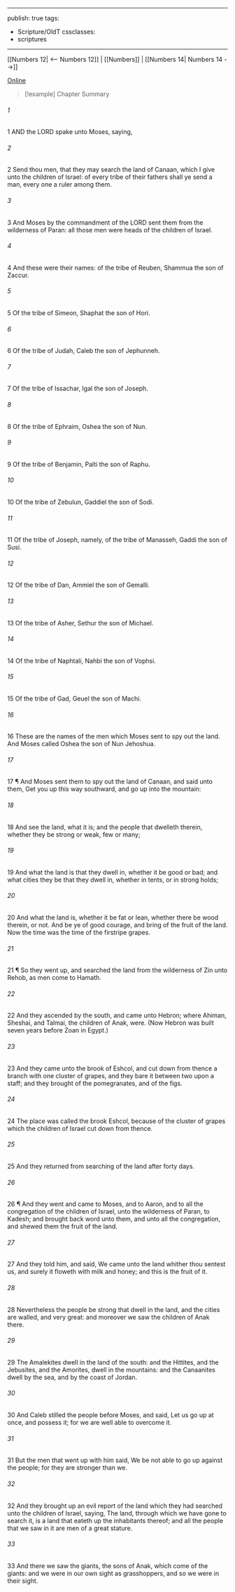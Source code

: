 

---
publish: true
tags:
  - Scripture/OldT
cssclasses:
  - scriptures
---
[[Numbers 12| <-- Numbers 12]] | [[Numbers]] | [[Numbers 14| Numbers 14 -->]]

[Online](https://churchofjesuschrist.org/study/scriptures/ot/num/13?lang=eng)

>[!example] Chapter Summary
>
###### 1
1 AND the LORD spake unto Moses, saying,
###### 2
2 Send thou men, that they may search the land of Canaan, which I give unto the children of Israel: of every tribe of their fathers shall ye send a man, every one a ruler among them.
###### 3
3 And Moses by the commandment of the LORD sent them from the wilderness of Paran: all those men were heads of the children of Israel.
###### 4
4 And these were their names: of the tribe of Reuben, Shammua the son of Zaccur.
###### 5
5 Of the tribe of Simeon, Shaphat the son of Hori.
###### 6
6 Of the tribe of Judah, Caleb the son of Jephunneh.
###### 7
7 Of the tribe of Issachar, Igal the son of Joseph.
###### 8
8 Of the tribe of Ephraim, Oshea the son of Nun.
###### 9
9 Of the tribe of Benjamin, Palti the son of Raphu.
###### 10
10 Of the tribe of Zebulun, Gaddiel the son of Sodi.
###### 11
11 Of the tribe of Joseph, namely, of the tribe of Manasseh, Gaddi the son of Susi.
###### 12
12 Of the tribe of Dan, Ammiel the son of Gemalli.
###### 13
13 Of the tribe of Asher, Sethur the son of Michael.
###### 14
14 Of the tribe of Naphtali, Nahbi the son of Vophsi.
###### 15
15 Of the tribe of Gad, Geuel the son of Machi.
###### 16
16 These are the names of the men which Moses sent to spy out the land.  And Moses called Oshea the son of Nun Jehoshua.
###### 17
17 ¶ And Moses sent them to spy out the land of Canaan, and said unto them, Get you up this way southward, and go up into the mountain:
###### 18
18 And see the land, what it is; and the people that dwelleth therein, whether they be strong or weak, few or many;
###### 19
19 And what the land is that they dwell in, whether it be good or bad; and what cities they be that they dwell in, whether in tents, or in strong holds;
###### 20
20 And what the land is, whether it be fat or lean, whether there be wood therein, or not.  And be ye of good courage, and bring of the fruit of the land.  Now the time was the time of the firstripe grapes.
###### 21
21 ¶ So they went up, and searched the land from the wilderness of Zin unto Rehob, as men come to Hamath.
###### 22
22 And they ascended by the south, and came unto Hebron; where Ahiman, Sheshai, and Talmai, the children of Anak, were.  (Now Hebron was built seven years before Zoan in Egypt.)
###### 23
23 And they came unto the brook of Eshcol, and cut down from thence a branch with one cluster of grapes, and they bare it between two upon a staff; and they brought of the pomegranates, and of the figs.
###### 24
24 The place was called the brook Eshcol, because of the cluster of grapes which the children of Israel cut down from thence.
###### 25
25 And they returned from searching of the land after forty days.
###### 26
26 ¶ And they went and came to Moses, and to Aaron, and to all the congregation of the children of Israel, unto the wilderness of Paran, to Kadesh; and brought back word unto them, and unto all the congregation, and shewed them the fruit of the land.
###### 27
27 And they told him, and said, We came unto the land whither thou sentest us, and surely it floweth with milk and honey; and this is the fruit of it.
###### 28
28 Nevertheless the people be strong that dwell in the land, and the cities are walled, and very great: and moreover we saw the children of Anak there.
###### 29
29 The Amalekites dwell in the land of the south: and the Hittites, and the Jebusites, and the Amorites, dwell in the mountains: and the Canaanites dwell by the sea, and by the coast of Jordan.
###### 30
30 And Caleb stilled the people before Moses, and said, Let us go up at once, and possess it; for we are well able to overcome it.
###### 31
31 But the men that went up with him said, We be not able to go up against the people; for they are stronger than we.
###### 32
32 And they brought up an evil report of the land which they had searched unto the children of Israel, saying, The land, through which we have gone to search it, is a land that eateth up the inhabitants thereof; and all the people that we saw in it are men of a great stature.
###### 33
33 And there we saw the giants, the sons of Anak, which come of the giants: and we were in our own sight as grasshoppers, and so we were in their sight.



